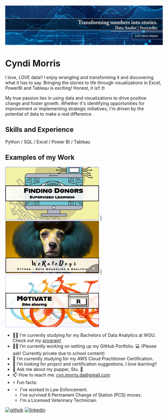 
[LinkedIn]: https://www.linkedin.com/in/cyndimorris/
[![LinkedIn](https://github.com/CyndiMorris/assets/blob/main/DA_transblu_data_banner.png)][LinkedIn]  

# Cyndi Morris
I love, LOVE data!! I enjoy wrangling and transforming it and discovering what it has to say. Bringing the stories to life through visualizations in Excel, PowerBI and Tableau is exciting! Honest, it is!! 🤓  

My true passion lies in using data and visualizations to drive positive change and foster growth. Whether it's identifying opportunities for improvement or implementing strategic initiatives, I'm driven by the potential of data to make a real difference.

## Skills and Experience  
Python / SQL / Excel / Power BI / Tableau  

## Examples of my Work  
[<img src="https://github.com/CyndiMorris/assets/blob/main/finding_donors_banner.png" style="width:300px">]() | 
[<img src="https://github.com/CyndiMorris/assets/blob/main/weratedogs_banner.png" alt="WeRateDogs Analytics Project" style="width:300px">](https://github.com/TrowWay/AnalyticsPortfolio/blob/main/WeRateDogs.ipynb) | 
[<img src="https://github.com/CyndiMorris/assets/blob/main/motivate_banner_R.png" alt="Bike_Rental_Project" style="width:300px">](https://github.com/CyndiMorris/AnalyticsProjects/blob/main/MotivateBikeShare/README_BikeShare.md)



- 👩‍🎓 I'm currently studying for my Bachelors of Data Analytics at WGU. Check out my [program!](https://www.wgu.edu/online-it-degrees/data-analytics-bachelors-program/program-guide.html)
- 👷‍♀ I’m currently working on setting up my GitHub Portfolio. 💻 (Please ask! Currently private due to school content)
- 🌱 I’m currently studying for my AWS Cloud Practitioner Certification.
- 🤔 I’m looking for project and certification suggestions. I love learning!!
- 💬 Ask me about my pupper, Stu. 🐾
- 📫 How to reach me: cyn.morris.da@gmail.com
- ⚡ Fun facts:
- * I've worked in Law Enforcement.
  * I've survived 6 Permanent Change of Station (PCS) moves.
  * I'm a Licensed Veterinary Technician.


[<img src='https://cdn.jsdelivr.net/npm/simple-icons@3.0.1/icons/github.svg' alt='github' height='40'>](https://github.com/CyndiMorris)  [<img src='https://cdn.jsdelivr.net/npm/simple-icons@3.0.1/icons/linkedin.svg' alt='linkedin' height='40'>](https://www.linkedin.com/in/cyndimorris/)  
